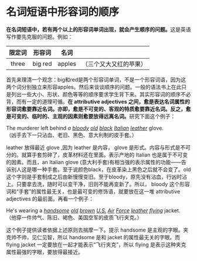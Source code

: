 # 名词短语中形容词的顺序

<b>在名词短语中，若有两个以上的形容词单词出现，就会产生顺序的问题。</b>这是英语写作要先克服的问题。例如：  

| 限定词  |形容词   |名词   |   |
|:-:|---|---|---|
| three  |big red   |apples   |（三个又大又红的苹果）   |

首先来理清一个观念：big和red是两个形容词单词，不是一个形容词语，因为这两个词分别独立来形容apples。然后来谈谈顺序的问题。一般的语法书上在此只是列出一些大小、形状、颜色等等的顺序要求学生背下来。其实形容词的顺序不必背，而有一定的道理可循。<b>在 attributive adjectives 之间，**愈是表达名词属性的形容词愈要靠近名词**。亦即，愈是不可变的、客观的特质愈要靠近名词。反之，愈是可变的、临时的、主观的因素则愈要放得远离名词。</b>研究下面这个例子：  
>  
The murderer left behind <em>a <u>bloody</u> <u>old</u> <u>black</u> <u>Italian</u> <u>leather</u></em> glove.  
（凶手去下一只沾血、老旧、黑色、意大利制的皮手套。）  

leather 放得最近 glove ,因为 leather 是内容， glove 是形式。内容与形式是不可分的。就算手套剪碎了，皮革材料还在里面。表示产地的 Italian 也是属于不可变的因素。而且，an Italian glove (意大利手套)有相当强的表示属性的功能——告诉别人这是哪一种手套。至于说颜色black，在皮革染上黑色之后就不会变了。old这个字则是手套制成之后由新慢慢变旧。至于bloody，原先没有沾血，行凶时沾上。只要拿去洗，随时可以变干净，旧则不能再变新了。所以， bloody 这个形容词和“手套”的属性最无关，也是最可变的修饰语，就要放在这一堆 attributive adjectives 的最前面。再看一个例子：  
>  
He's wearing a <em><u>handsome</u> <u>old</u> <u>brown</u> <u>U.S.</u> <u>Air</u> <u>Force</u> <u>leather</u> <u>flying</u></em> jacket.  
（他穿一件帅气、陈旧、褐色、美国空军的皮质飞行夹克。）   

这个例子提供读者依据上述原则去揣摩一下。提示 handsome 是主观的字眼。夹克帅不帅，见仁见智，所以 handsome 是和 jacket   的属性最无关的字眼。而 flying jacket 一定要放在一起才能表示“飞行夹克”，所以 flying 是表示这种夹克属性最强的字眼，要放得最接近。